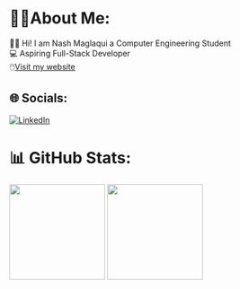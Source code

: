 # 🧑‍💻About Me:
🙋‍♂️ Hi! I am Nash Maglaqui a Computer Engineering Student
<br> 
💻 Aspiring Full-Stack Developer <br>
🖱️[Visit my website](https://nshmglq.vercel.app/)


## 🌐 Socials:
[![LinkedIn](https://img.shields.io/badge/LinkedIn-%230077B5.svg?logo=linkedin&logoColor=white)](https://linkedin.com/in/steven-nash-maglaqui-0a8807339/) 


# 📊 GitHub Stats:
<div>
  <img height="170em" src="https://github-readme-stats.vercel.app/api/top-langs/?username=nashmglq&theme=dark&hide_border=false&include_all_commits=false&count_private=false&layout=compact" />
  <img height="170em" src="https://nirzak-streak-stats.vercel.app/?user=nashmglq&theme=dark&hide_border=false" />
</div>

